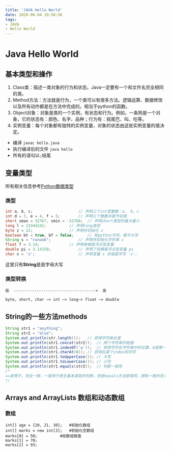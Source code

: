 ```yaml
---
title: 'JAVA Hello World'
date: 2020-06-04 19:58:58
tags: 
- JAVA
- Hello World
---
```

# Java Hello World
## 基本类型和操作
  1. Class类：描述一类对象的行为和状态。Java一定要有一个和文件名完全相同的类。
  2. Method方法：方法就是行为，一个类可以有很多方法。逻辑运算、数据修改以及所有动作都是在方法中完成的。相当于python的函数。
  3. Object对象：对象是类的一个实例，有状态和行为。例如，一条狗是一个对象，它的状态有：颜色、名字、品种；行为有：摇尾巴、叫、吃等。
  4. 实例变量：每个对象都有独特的实例变量，对象的状态由这些实例变量的值决定。
  * 编译		`javac hello.java`
  * 执行编译后的文件	`java hello`
  * 所有的语句以`;`结尾
## 变量类型
所有相关信息参考[Python数据类型](https://www.runoob.com/java/java-basic-datatypes.html)
### 类型
```java
int a, b, c;         			// 声明三个int型整数：a、 b、c
int d = 3, e = 4, f = 5; 		// 声明三个整数并赋予初值
short smax = 32767, smin = -32768;	// 声明short类型的最大最小
long l = 23344242;			// 声明long类型
byte z = 22;     			// 声明并初始化 z
boolean bt = true, bf = false;		// 和python不同，都不大写
String s = "runoob";  			// 声明并初始化字符串 s
float f = 3.14;				// 声明单精度浮点型变量
double pi = 3.14159; 			// 声明了双精度浮点型变量 pi
char x = 'x';        			// 声明变量 x 的值是字符 'x'。
```
这里只有**String**是首字母大写

### 类型转换
```
低  ------------------------------------>  高

byte, short, char —> int —> long—> float —> double
```

## String的一些方法methods

```java
String str1 = "anything";
String str2 = "else";
System.out.println(str.length());	// 获得字符串长度
System.out.println(str1.concat(str2));	// 两个字符串的链接
System.out.println(str1.indexOf('a'));	// 获得字符在字符串中的位置，0是第一位
System.out.println(str1.charAt(0));	// 获得在某个index的字符
System.out.println(str1.toUpperCase());	// 大写
System.out.println(str1.toLowerCase());	// 小写
System.out.println(str1.equals(str2)); 	// 判断一致性
/*
==是等于，完全一致，一般用于原生基本类型的判断，但是equals方法是相同，拥有一致的含义，可以用于任意对象和引用性类型比如String
*/
```
## Arrays and ArrayLists 数组和动态数组
### 数组
```
int[] age = {20, 21, 30};	#初始化数组
int[] marks = new int[3]; 	#初始化空数组
marks[0] = 50;			#给数组赋值	
marks[1] = 70;
marks[2] = 93;
```


